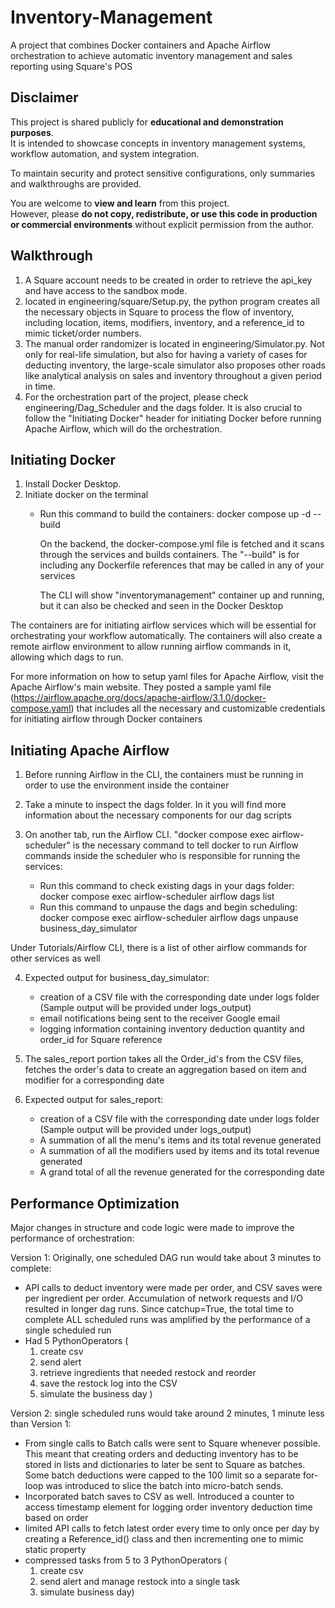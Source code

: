 # Inventory-Management
A project that combines Docker containers and Apache Airflow orchestration to achieve automatic inventory management and sales reporting using Square's POS

## Disclaimer

This project is shared publicly for **educational and demonstration purposes**.  
It is intended to showcase concepts in inventory management systems, workflow automation, and system integration.  

To maintain security and protect sensitive configurations, only summaries and walkthroughs are provided.  

You are welcome to **view and learn** from this project.  
However, please **do not copy, redistribute, or use this code in production or commercial environments** without explicit permission from the author.

## Walkthrough
1. A Square account needs to be created in order to retrieve the api_key and have access to the sandbox mode.
2. located in engineering/square/Setup.py, the python program creates all the necessary objects in Square to process the flow of inventory, including location, items, modifiers, inventory, and a reference_id to mimic ticket/order numbers.
3. The manual order randomizer is located in engineering/Simulator.py. Not only for real-life simulation, but also for having a variety of cases for deducting inventory, the large-scale simulator also proposes other roads like analytical analysis on sales and inventory throughout a given period in time.
4. For the orchestration part of the project, please check engineering/Dag_Scheduler and the dags folder. It is also crucial to follow the "Initiating Docker" header for initiating Docker before running Apache Airflow, which will do the orchestration.

## Initiating Docker
1. Install Docker Desktop.
2. Initiate docker on the terminal
    - Run this command to build the containers: docker compose up -d --build

      On the backend, the docker-compose.yml file is fetched and it scans through the services and builds containers.
      The "--build" is for including any Dockerfile references that may be called in any of your services

      The CLI will show "inventorymanagement" container up and running, but it can also be checked and seen in the Docker              Desktop 

The containers are for initiating airflow services which will be essential for orchestrating your workflow automatically. The containers will also create a remote airflow environment to allow running airflow commands in it, allowing which dags to run.

For more information on how to setup yaml files for Apache Airflow, visit the Apache Airflow's main website. They posted a sample yaml file (https://airflow.apache.org/docs/apache-airflow/3.1.0/docker-compose.yaml) that includes all the necessary and customizable credentials for initiating airflow through Docker containers

## Initiating Apache Airflow
1. Before running Airflow in the CLI, the containers must be running in order to use the environment inside the container
2. Take a minute to inspect the dags folder. In it you will find more information about the necessary components for our dag scripts
3. On another tab, run the Airflow CLI. "docker compose exec airflow-scheduler" is the necessary command to tell docker to run Airflow commands inside the scheduler who is responsible for running the services:
   
    - Run this command to check existing dags in your dags folder: docker compose exec airflow-scheduler airflow dags list
    - Run this command to unpause the dags and begin scheduling: docker compose exec airflow-scheduler airflow dags unpause business_day_simulator
      
Under Tutorials/Airflow CLI, there is a list of other airflow commands for other services as well

4. Expected output for business_day_simulator:
    - creation of a CSV file with the corresponding date under logs folder (Sample output will be provided under logs_output)
    - email notifications being sent to the receiver Google email
    - logging information containing inventory deduction quantity and order_id for Square reference
  
5. The sales_report portion takes all the Order_id's from the CSV files, fetches the order's data to create an aggregation based on item and modifier for a corresponding date
6. Expected output for sales_report:
    - creation of a CSV file with the corresponding date under logs folder (Sample output will be provided under logs_output)
    - A summation of all the menu's items and its total revenue generated
    - A summation of all the modifiers used by items and its total revenue generated
    - A grand total of all the revenue generated for the corresponding date

## Performance Optimization
Major changes in structure and code logic were made to improve the performance of orchestration:

Version 1: Originally, one scheduled DAG run would take about 3 minutes to complete:
- API calls to deduct inventory were made per order, and CSV saves were per ingredient per order. Accumulation of network requests and I/O resulted in longer dag runs. Since catchup=True, the total time to complete ALL scheduled runs was amplified by the performance of a single scheduled run
- Had 5 PythonOperators (
  1. create csv
  2. send alert
  3. retrieve ingredients that needed restock and reorder
  4. save the restock log into the CSV
  5. simulate the business day )

Version 2: single scheduled runs would take around 2 minutes, 1 minute less than Version 1:
- From single calls to Batch calls were sent to Square whenever possible. This meant that creating orders and deducting inventory has to be stored in lists and dictionaries to later be sent to Square as batches. Some batch deductions were capped to the 100 limit so a separate for-loop was introduced to slice the batch into micro-batch sends.
- Incorporated batch saves to CSV as well. Introduced a counter to access timestamp element for logging order inventory deduction time based on order
- limited API calls to fetch latest order every time to only once per day by creating a Reference_id() class and then incrementing one to mimic static property
- compressed tasks from 5 to 3 PythonOperators (
  1. create csv
  2. send alert and manage restock into a single task
  3. simulate business day)





